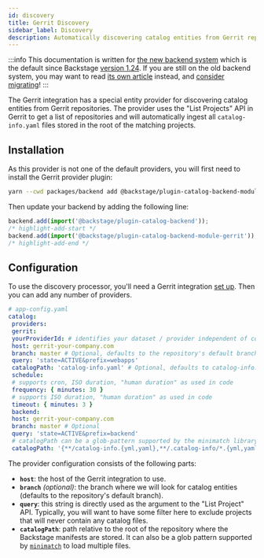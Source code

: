 ```yaml
---
id: discovery
title: Gerrit Discovery
sidebar_label: Discovery
description: Automatically discovering catalog entities from Gerrit repositories
---
```


:::info
This documentation is written for [the new backend system](../../backend-system/index.md) which is the default since Backstage [version 1.24](../../releases/v1.24.0.md). If you are still on the old backend system, you may want to read [its own article](https://github.com/backstage/backstage/blob/v1.37.0/docs/integrations/gerrit/discovery--old.md) instead, and [consider migrating](../../backend-system/building-backends/08-migrating.md)!
:::

The Gerrit integration has a special entity provider for discovering catalog entities
from Gerrit repositories. The provider uses the "List Projects" API in Gerrit to get
a list of repositories and will automatically ingest all `catalog-info.yaml` files
stored in the root of the matching projects.

## Installation

As this provider is not one of the default providers, you will first need to install
the Gerrit provider plugin:

```bash title="From your Backstage root directory"
yarn --cwd packages/backend add @backstage/plugin-catalog-backend-module-gerrit
```

Then update your backend by adding the following line:

```ts title="packages/backend/src/index.ts"
backend.add(import('@backstage/plugin-catalog-backend'));
/* highlight-add-start */
backend.add(import('@backstage/plugin-catalog-backend-module-gerrit'));
/* highlight-add-end */
```

## Configuration

To use the discovery processor, you'll need a Gerrit integration
[set up](locations.md). Then you can add any number of providers.

```yaml
# app-config.yaml
catalog:
 providers:
 gerrit:
 yourProviderId: # identifies your dataset / provider independent of config changes
 host: gerrit-your-company.com
 branch: master # Optional, defaults to the repository's default branch
 query: 'state=ACTIVE&prefix=webapps'
 catalogPath: 'catalog-info.yaml' # Optional, defaults to catalog-info.yaml
 schedule:
 # supports cron, ISO duration, "human duration" as used in code
 frequency: { minutes: 30 }
 # supports ISO duration, "human duration" as used in code
 timeout: { minutes: 3 }
 backend:
 host: gerrit-your-company.com
 branch: master # Optional
 query: 'state=ACTIVE&prefix=backend'
 # catalogPath can be a glob-pattern supported by the minimatch library
 catalogPath: '{**/catalog-info.{yml,yaml},**/.catalog-info/*.{yml,yaml}}'
```

The provider configuration consists of the following parts:

- **`host`**: the host of the Gerrit integration to use.
- **`branch`** _(optional)_: the branch where we will look for catalog entities (defaults to the repository's default branch).
- **`query`**: this string is directly used as the argument to the "List Project" API.
 Typically, you will want to have some filter here to exclude projects that will
 never contain any catalog files.
- **`catalogPath`**: path relative to the root of the repository where the Backstage manifests are stored. It can also be a glob pattern supported by [`minimatch`](https://github.com/isaacs/minimatch) to load multiple files.
